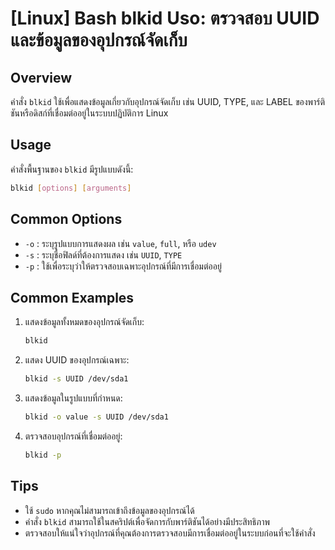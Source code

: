 # [Linux] Bash blkid Uso: ตรวจสอบ UUID และข้อมูลของอุปกรณ์จัดเก็บ

## Overview
คำสั่ง `blkid` ใช้เพื่อแสดงข้อมูลเกี่ยวกับอุปกรณ์จัดเก็บ เช่น UUID, TYPE, และ LABEL ของพาร์ติชันหรือดิสก์ที่เชื่อมต่ออยู่ในระบบปฏิบัติการ Linux

## Usage
คำสั่งพื้นฐานของ `blkid` มีรูปแบบดังนี้:
```bash
blkid [options] [arguments]
```

## Common Options
- `-o` : ระบุรูปแบบการแสดงผล เช่น `value`, `full`, หรือ `udev`
- `-s` : ระบุชื่อฟิลด์ที่ต้องการแสดง เช่น `UUID`, `TYPE`
- `-p` : ใช้เพื่อระบุว่าให้ตรวจสอบเฉพาะอุปกรณ์ที่มีการเชื่อมต่ออยู่

## Common Examples
1. แสดงข้อมูลทั้งหมดของอุปกรณ์จัดเก็บ:
   ```bash
   blkid
   ```

2. แสดง UUID ของอุปกรณ์เฉพาะ:
   ```bash
   blkid -s UUID /dev/sda1
   ```

3. แสดงข้อมูลในรูปแบบที่กำหนด:
   ```bash
   blkid -o value -s UUID /dev/sda1
   ```

4. ตรวจสอบอุปกรณ์ที่เชื่อมต่ออยู่:
   ```bash
   blkid -p
   ```

## Tips
- ใช้ `sudo` หากคุณไม่สามารถเข้าถึงข้อมูลของอุปกรณ์ได้
- คำสั่ง `blkid` สามารถใช้ในสคริปต์เพื่อจัดการกับพาร์ติชันได้อย่างมีประสิทธิภาพ
- ตรวจสอบให้แน่ใจว่าอุปกรณ์ที่คุณต้องการตรวจสอบมีการเชื่อมต่ออยู่ในระบบก่อนที่จะใช้คำสั่ง